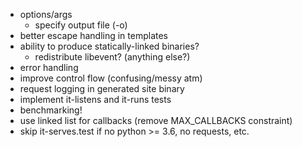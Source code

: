 * options/args
  * specify output file (-o)
* better escape handling in templates
* ability to produce statically-linked binaries?
  * redistribute libevent? (anything else?)
* error handling
* improve control flow (confusing/messy atm)
* request logging in generated site binary
* implement it-listens and it-runs tests
* benchmarking!
* use linked list for callbacks (remove MAX_CALLBACKS constraint)
* skip it-serves.test if no python >= 3.6, no requests, etc.
